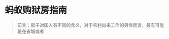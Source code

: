 # 蚂蚁购狱房指南

> 前言：房子对国人有不同的含义，对于农村出来工作的男性而言，最有可能是在省城或者

<!--stackedit_data:
eyJoaXN0b3J5IjpbLTE5MDQ5NjQwNjUsODU2ODk0MjY5LDIxMz
UwMjUwNjMsMTg1NTU1MjA2MF19
-->